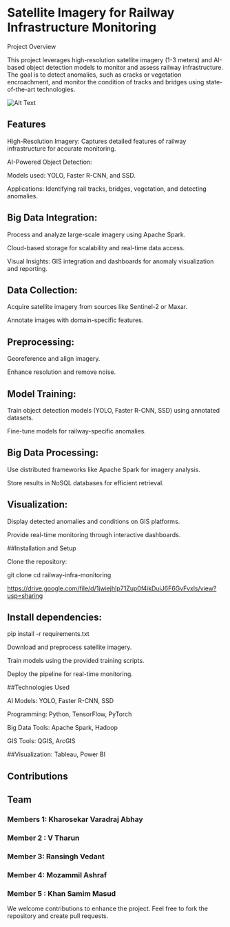 # Satellite Imagery for Railway Infrastructure Monitoring

Project Overview

This project leverages high-resolution satellite imagery (1-3 meters) and AI-based object detection models to monitor and assess railway infrastructure. The goal is to detect anomalies, such as cracks or vegetation encroachment, and monitor the condition of tracks and bridges using state-of-the-art technologies.

![Alt Text](https://drive.google.com/file/d/1aSZi1aGn2k4Plv7qeKvJrhs_05ydF2rR/view?usp=sharing)


## Features

High-Resolution Imagery: Captures detailed features of railway infrastructure for accurate monitoring.

AI-Powered Object Detection:

Models used: YOLO, Faster R-CNN, and SSD.

Applications: Identifying rail tracks, bridges, vegetation, and detecting anomalies.

## Big Data Integration:

Process and analyze large-scale imagery using Apache Spark.

Cloud-based storage for scalability and real-time data access.

Visual Insights: GIS integration and dashboards for anomaly visualization and reporting.

## Data Collection:

Acquire satellite imagery from sources like Sentinel-2 or Maxar.

Annotate images with domain-specific features.

## Preprocessing:

Georeference and align imagery.

Enhance resolution and remove noise.

## Model Training:

Train object detection models (YOLO, Faster R-CNN, SSD) using annotated datasets.

Fine-tune models for railway-specific anomalies.

## Big Data Processing:

Use distributed frameworks like Apache Spark for imagery analysis.

Store results in NoSQL databases for efficient retrieval.

## Visualization:

Display detected anomalies and conditions on GIS platforms.

Provide real-time monitoring through interactive dashboards.

##Installation and Setup

Clone the repository:

git clone <repository-url>
cd railway-infra-monitoring

https://drive.google.com/file/d/1jwiejhIp71Zup0f4ikDuiJ6F6GvFvxls/view?usp=sharing


## Install dependencies:

pip install -r requirements.txt

Download and preprocess satellite imagery.

Train models using the provided training scripts.

Deploy the pipeline for real-time monitoring.

##Technologies Used

AI Models: YOLO, Faster R-CNN, SSD

Programming: Python, TensorFlow, PyTorch

Big Data Tools: Apache Spark, Hadoop

GIS Tools: QGIS, ArcGIS

##Visualization: Tableau, Power BI

## Contributions
## Team
### Members 1: Kharosekar Varadraj Abhay
### Member 2 : V Tharun 
### Member 3: Ransingh Vedant 
### Member 4: Mozammil Ashraf 
### Member 5 : Khan Samim Masud

We welcome contributions to enhance the project. Feel free to fork the repository and create pull requests.
